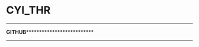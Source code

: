 # CYI_THR
********************************************************************************
************************GITHUB**************************************************
********************************************************************************
